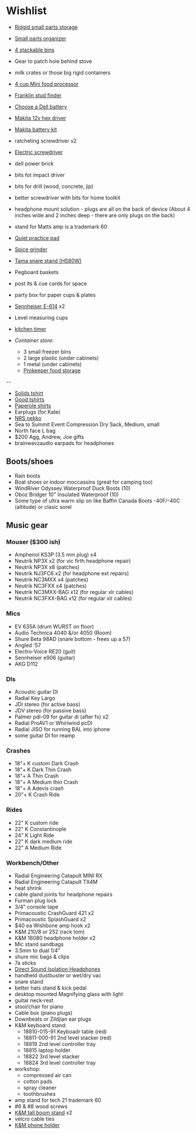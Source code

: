 # Wishlist

- [Ridgid small parts storage](https://www.homedepot.ca/product/ridgid-pro-system-gear-10-compartment-small-parts-organizer/1001386507)

- [Small parts organizer](https://www.homedepot.ca/product/hdx-interlocking-small-parts-organizer-with-adjustable-compartments-3-pack-/1001160858)
- [4 stackable bins](homedepot.ca/product/husky-12-inch-stackable-click-bin-in-grey/1000752012)
- Gear to patch hole behind stove
- milk crates or those big rigid containers
- [4 cup Mini food processor](https://www.amazon.ca/Cuisinart-CH-4BKC-Elite-Mini-Chopper/dp/B003WH9ID8/ref=dp_ob_title_kitchen)
- [Franklin stud finder](https://www.amazon.ca/dp/B0064EICKG?linkCode=gs2&tag=basthu-20)
- [Choose a Dell battery](http://www.laptopcharge.ca/category/search/dell/xps+13+9360.aspx)
- [Makita 12v hex driver](https://www.makita.ca/index2.php?event=tool&id=3022&catid=2)
- [Makita battery kit](https://www.homedepot.com/p/Makita-18-Volt-LXT-Lithium-Ion-High-Capacity-Battery-Pack-5-0Ah-with-LED-Charge-Level-Indicator-2-Pack-BL1850B-2/206609332)
- ratcheting screwdriver x2
- [Electric screwdriver](https://www.amazon.ca/Makita-DF001DW-Cordless-Screwdriver-Accessory/dp/B01NC1VO3Q/ref=sr_1_6)
- dell power brick
- bits fot impact driver
- bits for drill (wood, concrete, jip)
- better screwdriver with bits for home toolkit
- headphone mount solution - plugs are all on the back of device (About 4 inches wide and 2 inches deep - there are only plugs on the back)
- stand for Matts amp is a trademark 60
- [Quiet practice pad](https://www.timpano-percussion.com/us/prologix-pad-de-pratique-prologix-marksman-dual-12.html)
- [Spice grinder](https://www.amazon.com/KRUPS-Electric-Coffee-Grinder-Stainless/dp/B00004SPEU)
- [Tama snare stand (HS80W)](https://www.timpano-percussion.com/us/pied-de-caisse-claire-tama-roadpro-hs80w.html?id=43102689)
- Pegboard baskets
- post its & cue cards for space
- party box for paper cups & plates
- [Sennheiser E-614](http://www.economik.com/sennheiser/e-614/) x2
- Level measuring cups
- [kitchen timer](https://www.amazon.ca/dp/B000095RCF?ots=1&linkCode=gs2&tag=figcanada-20)
- *Container store:*
  - 3 small freezer bins
  - 2 large plastic (under cabinets)
  - 1 metal (under cabinets)
  - [Prokeeper food storage](https://www.containerstore.com/s/kitchen/food-storage/prokeeper-1.5-qt.-brown-sugar-container/12d?productId=11004398)

--

- [Solids tshirt](https://solids.bandcamp.com/merch)
- [Good tshirts](https://us.kowtowclothing.com/)
- [Paperole shirts](https://www.paperole.com/)
- Earplugs (for Kate)
- [NRS nekko](https://www.nrs.com/product/47310.01/nrs-neko-blunt-knife)
- Sea to Summit Event Compression Dry Sack, Medium, small
- North face L bag
- $200 Agg, Andrew, Joe gifts
- brainwavzaudio earpads for headphones

## Boots/shoes

- Rain boots
- Boat shoes or indoor moccassins (great for camping too)
- WindRiver Odyssey Waterproof Duck Boots (10)
- Oboz Bridger 10" Insulated Waterproof (10)
- Some type of ultra warm slip on like Baffin Canada Boots -40F/-40C (altitude) or clasic sorel

## Music gear

### Mouser ($300 ish)

- Amphenol KS3P (3.5 mm plug) x4
- Neutrik NP3X x2 (for vic firth headphone repair)
- Neutrik NP3X x8 (patches)
- Neutrik NJ3FC6 x2 (for headphone ext repairs)
- Neutrik NC3MXX x4 (patches)
- Neutrik NC3FXX x4 (patches)
- Neutrik NC3MXX-BAG x12 (for regular xlr cables)
- Neutrik NC3FXX-BAG x12 (for regular xlr cables)

### Mics

- EV 635A (drum WURST on floor)
- Audio Technica 4040 &/or 4050 (Room)
- Shure Beta 98AD (snare bottom - frees up a 57)
- Angled '57
- Electro-Voice RE20 (guit)
- Sennheiser e906 (guitar)
- AKG D112

### DIs

- Acoustic guitar DI
- Radial Key Largo
- JDI stereo (for active bass)
- JDV stereo (for passive bass)
- Palmer pdi-09 for guitar di (after fx) x2
- Radial ProAV1 or Whirlwind pcDI
- Radial JISO for running BAL into iphone
- some guitar DI for reamp

### Crashes

- 18"+ K custom Dark Crash
- 18"+ K Dark Thin Crash
- 18"+ A Thin Crash
- 18"+ A Medium thin Crash
- 18"+ A Adevis crash
- 20"+ K Crash Ride

### Rides

- 22" K custom ride
- 22" K Constantinople
- 24" K Light Ride
- 22" K dark medium ride
- 22" A Medium Ride

### Workbench/Other

- Radial Engineering Catapult MINI RX
- Radial Engineering Catapult TX4M
- heat shrink
- cable gland joints for headphone repairs
- Furman plug lock
- 3/4" console tape
- Primacoustic CrashGuard 421 x2
- Primacoustic SplashGuard x2
- $40 ea Wishbone amp hook x2
- K&M 210/8 or 252 (rack tom)
- K&M 16080 headphone holder x2
- Mic stand sandbags
- 3.5mm to dual 1/4"
- shure mic bags & clips
- 7a sticks
- [Direct Sound Isolation Headphones](https://www.extremeheadphones.com/product-page/ex29-plus)
- handheld dustbuster or wet/dry vac
- snare stand
- better hats stand & kick pedal
- desktop mounted Magnifying glass with light
- guitar neck-rest
- stool/chair for piano
- Cable box (piano plugs)
- Downbeats or Zildjian ear plugs
- K&M keyboard stand:
  - 18810-015-91 Keyboadr table (red)
  - 18811-000-91 2nd level stacker (red)
  - 18819 2nd level controller tray
  - 18815 laptop holder
  - 18822 3rd level stacker
  - 18824 3rd level controller tray
- workshop:
  - compressed air can
  - cotton pads
  - spray cleaner
  - toothbrushes
- amp stand for tech 21 trademark 60
- #6 & #8 wood screws
- [K&M tall boom stand](http://www.economik.com/km/21021-black/) x2
- velcro cable ties
- [K&M phone holder](https://www.amazon.ca/dp/B00AF65OBE?tag=marcpric08-21)

